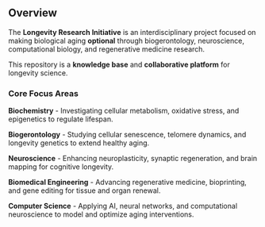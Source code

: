 ## Overview

The **Longevity Research Initiative** is an interdisciplinary project focused on making biological aging **optional** through biogerontology, neuroscience, computational biology, and regenerative medicine research.

This repository is a **knowledge base** and **collaborative platform** for longevity science.

### Core Focus Areas

**Biochemistry** - Investigating cellular metabolism, oxidative stress, and epigenetics to regulate lifespan.

**Biogerontology** - Studying cellular senescence, telomere dynamics, and longevity genetics to extend healthy aging.

**Neuroscience** - Enhancing neuroplasticity, synaptic regeneration, and brain mapping for cognitive longevity.

**Biomedical Engineering** - Advancing regenerative medicine, bioprinting, and gene editing for tissue and organ renewal.

**Computer Science** - Applying AI, neural networks, and computational neuroscience to model and optimize aging interventions.
